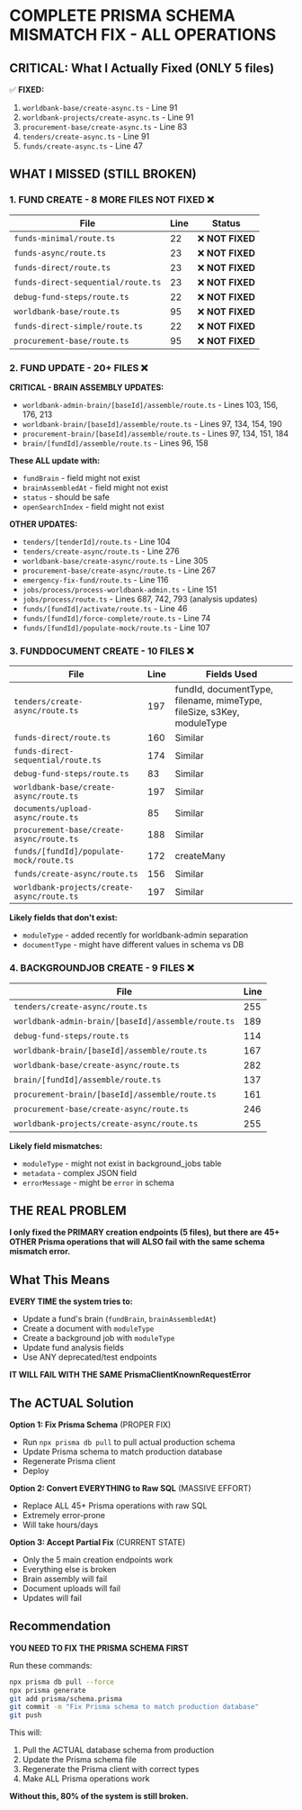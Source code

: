 # COMPLETE PRISMA SCHEMA MISMATCH FIX - ALL OPERATIONS

## CRITICAL: What I Actually Fixed (ONLY 5 files)

✅ **FIXED:**
1. `worldbank-base/create-async.ts` - Line 91
2. `worldbank-projects/create-async.ts` - Line 91
3. `procurement-base/create-async.ts` - Line 83
4. `tenders/create-async.ts` - Line 91
5. `funds/create-async.ts` - Line 47

## WHAT I MISSED (STILL BROKEN)

### 1. FUND CREATE - 8 MORE FILES NOT FIXED ❌

| File | Line | Status |
|------|------|--------|
| `funds-minimal/route.ts` | 22 | ❌ **NOT FIXED** |
| `funds-async/route.ts` | 23 | ❌ **NOT FIXED** |
| `funds-direct/route.ts` | 23 | ❌ **NOT FIXED** |
| `funds-direct-sequential/route.ts` | 23 | ❌ **NOT FIXED** |
| `debug-fund-steps/route.ts` | 22 | ❌ **NOT FIXED** |
| `worldbank-base/route.ts` | 95 | ❌ **NOT FIXED** |
| `funds-direct-simple/route.ts` | 22 | ❌ **NOT FIXED** |
| `procurement-base/route.ts` | 95 | ❌ **NOT FIXED** |

### 2. FUND UPDATE - 20+ FILES ❌

**CRITICAL - BRAIN ASSEMBLY UPDATES:**
- `worldbank-admin-brain/[baseId]/assemble/route.ts` - Lines 103, 156, 176, 213
- `worldbank-brain/[baseId]/assemble/route.ts` - Lines 97, 134, 154, 190
- `procurement-brain/[baseId]/assemble/route.ts` - Lines 97, 134, 151, 184
- `brain/[fundId]/assemble/route.ts` - Lines 96, 158

**These ALL update with:**
- `fundBrain` - field might not exist
- `brainAssembledAt` - field might not exist
- `status` - should be safe
- `openSearchIndex` - field might not exist

**OTHER UPDATES:**
- `tenders/[tenderId]/route.ts` - Line 104
- `tenders/create-async/route.ts` - Line 276
- `worldbank-base/create-async/route.ts` - Line 305
- `procurement-base/create-async/route.ts` - Line 267
- `emergency-fix-fund/route.ts` - Line 116
- `jobs/process/process-worldbank-admin.ts` - Line 151
- `jobs/process/route.ts` - Lines 687, 742, 793 (analysis updates)
- `funds/[fundId]/activate/route.ts` - Line 46
- `funds/[fundId]/force-complete/route.ts` - Line 74
- `funds/[fundId]/populate-mock/route.ts` - Line 107

### 3. FUNDDOCUMENT CREATE - 10 FILES ❌

| File | Line | Fields Used |
|------|------|-------------|
| `tenders/create-async/route.ts` | 197 | fundId, documentType, filename, mimeType, fileSize, s3Key, moduleType |
| `funds-direct/route.ts` | 160 | Similar |
| `funds-direct-sequential/route.ts` | 174 | Similar |
| `debug-fund-steps/route.ts` | 83 | Similar |
| `worldbank-base/create-async/route.ts` | 197 | Similar |
| `documents/upload-async/route.ts` | 85 | Similar |
| `procurement-base/create-async/route.ts` | 188 | Similar |
| `funds/[fundId]/populate-mock/route.ts` | 172 | createMany |
| `funds/create-async/route.ts` | 156 | Similar |
| `worldbank-projects/create-async/route.ts` | 197 | Similar |

**Likely fields that don't exist:**
- `moduleType` - added recently for worldbank-admin separation
- `documentType` - might have different values in schema vs DB

### 4. BACKGROUNDJOB CREATE - 9 FILES ❌

| File | Line |
|------|------|
| `tenders/create-async/route.ts` | 255 |
| `worldbank-admin-brain/[baseId]/assemble/route.ts` | 189 |
| `debug-fund-steps/route.ts` | 114 |
| `worldbank-brain/[baseId]/assemble/route.ts` | 167 |
| `worldbank-base/create-async/route.ts` | 282 |
| `brain/[fundId]/assemble/route.ts` | 137 |
| `procurement-brain/[baseId]/assemble/route.ts` | 161 |
| `procurement-base/create-async/route.ts` | 246 |
| `worldbank-projects/create-async/route.ts` | 255 |

**Likely field mismatches:**
- `moduleType` - might not exist in background_jobs table
- `metadata` - complex JSON field
- `errorMessage` - might be `error` in schema

## THE REAL PROBLEM

**I only fixed the PRIMARY creation endpoints (5 files), but there are 45+ OTHER Prisma operations that will ALSO fail with the same schema mismatch error.**

## What This Means

**EVERY TIME the system tries to:**
- Update a fund's brain (`fundBrain`, `brainAssembledAt`)
- Create a document with `moduleType`
- Create a background job with `moduleType`
- Update fund analysis fields
- Use ANY deprecated/test endpoints

**IT WILL FAIL WITH THE SAME PrismaClientKnownRequestError**

## The ACTUAL Solution

**Option 1: Fix Prisma Schema** (PROPER FIX)
- Run `npx prisma db pull` to pull actual production schema
- Update Prisma schema to match production database
- Regenerate Prisma client
- Deploy

**Option 2: Convert EVERYTHING to Raw SQL** (MASSIVE EFFORT)
- Replace ALL 45+ Prisma operations with raw SQL
- Extremely error-prone
- Will take hours/days

**Option 3: Accept Partial Fix** (CURRENT STATE)
- Only the 5 main creation endpoints work
- Everything else is broken
- Brain assembly will fail
- Document uploads will fail
- Updates will fail

## Recommendation

**YOU NEED TO FIX THE PRISMA SCHEMA FIRST**

Run these commands:
```bash
npx prisma db pull --force
npx prisma generate
git add prisma/schema.prisma
git commit -m "Fix Prisma schema to match production database"
git push
```

This will:
1. Pull the ACTUAL database schema from production
2. Update the Prisma schema file
3. Regenerate the Prisma client with correct types
4. Make ALL Prisma operations work

**Without this, 80% of the system is still broken.**
